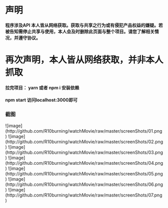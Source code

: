 # 声明 #
**程序涉及API 本人皆从网络获取。获取与共享之行为或有侵犯产品权益的嫌疑。若被告知需停止共享与使用，本人会及时删除此页面与整个项目。请您了解相关情况，并遵守协议。**
<h1>再次声明，本人皆从网络获取，并非本人抓取</h2>

<h4>拉完项目： yarn 或者  npm i 安装依赖</h4>

<h4> npm start 访问localhost:3000即可</h4>
<h3>截图</h3>
![image](http://github.com/R10burning/watchMovie/raw/master/screenShots/01.png)
![image](http://github.com/R10burning/watchMovie/raw/master/screenShots/02.png)
![image](http://github.com/R10burning/watchMovie/raw/master/screenShots/03.png)
![image](http://github.com/R10burning/watchMovie/raw/master/screenShots/04.png)
![image](http://github.com/R10burning/watchMovie/raw/master/screenShots/05.png)
![image](http://github.com/R10burning/watchMovie/raw/master/screenShots/06.png)
![image](http://github.com/R10burning/watchMovie/raw/master/screenShots/07.png)

